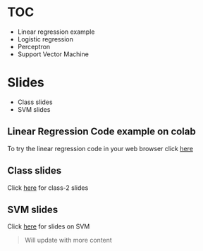 # TOC
- Linear regression example
- Logistic regression
- Perceptron
- Support Vector Machine

# Slides
- Class slides
- SVM slides


## Linear Regression Code example on colab

To try the linear regression code in your web browser click [here](https://colab.research.google.com/github/CC-MNNIT/2018-19-Classes/blob/master/MachineLearning/2018_08_22_Logical-Rhythm-2/linear_regression.ipynb)

## Class slides

Click [here](2018_08_22_LR-2.pdf) for class-2 slides


## SVM slides

Click [here](svm_tutorial.pdf) for slides on SVM


> Will update with more content